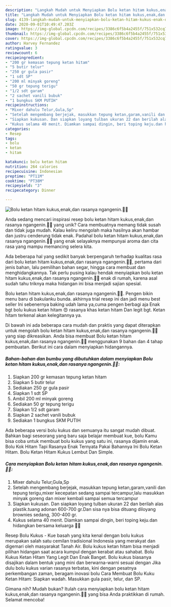 ```yaml
---
description: "Langkah Mudah untuk Menyiapkan Bolu ketan hitam kukus,enak,dan rasanya ngangenin.🥰😁 yang Sempurna"
title: "Langkah Mudah untuk Menyiapkan Bolu ketan hitam kukus,enak,dan rasanya ngangenin.🥰😁 yang Sempurna"
slug: 4139-langkah-mudah-untuk-menyiapkan-bolu-ketan-hitam-kukus-enak-dan-rasanya-ngangenin-yang-sempurna
date: 2020-09-01T10:49:47.203Z
image: https://img-global.cpcdn.com/recipes/3386c6f5b4a2455f/751x532cq70/bolu-ketan-hitam-kukusenakdan-rasanya-ngangenin🥰😁-foto-resep-utama.jpg
thumbnail: https://img-global.cpcdn.com/recipes/3386c6f5b4a2455f/751x532cq70/bolu-ketan-hitam-kukusenakdan-rasanya-ngangenin🥰😁-foto-resep-utama.jpg
cover: https://img-global.cpcdn.com/recipes/3386c6f5b4a2455f/751x532cq70/bolu-ketan-hitam-kukusenakdan-rasanya-ngangenin🥰😁-foto-resep-utama.jpg
author: Harvey Fernandez
ratingvalue: 3
reviewcount: 6
recipeingredient:
- "200 gr kemasan tepung ketan hitam"
- "5 butir telur"
- "250 gr gula pasir"
- "1 sdt SP"
- "200 ml minyak goreng"
- "50 gr tepung terigu"
- "1/2 sdt garam"
- "2 sachet vanili bubuk"
- "1 bungkus SKM PUTIH"
recipeinstructions:
- "Mixer dahulu Telur,Gula,Sp"
- "Setelah mengembang berjejak, masukkan tepung ketan,garam,vanili dan tepung terigu,mixer kecepatan sedang sampai tercampur,lalu masukkan minyak goreng dan mixer kembali sampai semua tercampur"
- "Siapkan kukusan. Dan siapkan loyang tulban ukuran 22 dan berilah alas plastik.tuang adonan 600-700 gr.Dan sisa nya bisa dituang diloyang brownies sedang, 300-400 gr."
- "Kukus selama 40 menit. Diamkan sampai dingin, beri toping keju.dan hidangkan bersama keluarga 🥰🥰"
categories:
- Resep
tags:
- bolu
- ketan
- hitam

katakunci: bolu ketan hitam 
nutrition: 264 calories
recipecuisine: Indonesian
preptime: "PT11M"
cooktime: "PT38M"
recipeyield: "3"
recipecategory: Dinner

---
```



![Bolu ketan hitam kukus,enak,dan rasanya ngangenin.🥰😁](https://img-global.cpcdn.com/recipes/3386c6f5b4a2455f/751x532cq70/bolu-ketan-hitam-kukusenakdan-rasanya-ngangenin🥰😁-foto-resep-utama.jpg)

Anda sedang mencari inspirasi resep bolu ketan hitam kukus,enak,dan rasanya ngangenin.🥰😁 yang unik? Cara membuatnya memang tidak susah dan tidak juga mudah. Kalau keliru mengolah maka hasilnya akan hambar dan justru cenderung tidak enak. Padahal bolu ketan hitam kukus,enak,dan rasanya ngangenin.🥰😁 yang enak selayaknya mempunyai aroma dan cita rasa yang mampu memancing selera kita.

Ada beberapa hal yang sedikit banyak berpengaruh terhadap kualitas rasa dari bolu ketan hitam kukus,enak,dan rasanya ngangenin.🥰😁, pertama dari jenis bahan, lalu pemilihan bahan segar, hingga cara membuat dan menghidangkannya. Tak perlu pusing kalau hendak menyiapkan bolu ketan hitam kukus,enak,dan rasanya ngangenin.🥰😁 enak di rumah, karena asal sudah tahu triknya maka hidangan ini bisa menjadi sajian spesial.

Bolu ketan hitam kukus,enak,dan rasanya ngangenin.🥰😁. Pengen bikin menu baru di bakulanku bunda. akhirnya trial resep ini dan jadi menu best seller Ini sebenernya baking udah lama ya,cuma pengen berbagi aja Enak bgt bolu kukus ketan hitam 😍 rasanya khas ketan hitam Dan legit bgt. Ketan hitam terkenal akan kelegitannya ya.


Di bawah ini ada beberapa cara mudah dan praktis yang dapat diterapkan untuk mengolah bolu ketan hitam kukus,enak,dan rasanya ngangenin.🥰😁 yang siap dikreasikan. Anda bisa membuat Bolu ketan hitam kukus,enak,dan rasanya ngangenin.🥰😁 menggunakan 9 bahan dan 4 tahap pembuatan. Berikut ini cara dalam menyiapkan hidangannya.

<!--inarticleads1-->

##### Bahan-bahan dan bumbu yang dibutuhkan dalam menyiapkan Bolu ketan hitam kukus,enak,dan rasanya ngangenin.🥰😁:

1. Siapkan 200 gr kemasan tepung ketan hitam
1. Siapkan 5 butir telur
1. Sediakan 250 gr gula pasir
1. Siapkan 1 sdt SP
1. Ambil 200 ml minyak goreng
1. Sediakan 50 gr tepung terigu
1. Siapkan 1/2 sdt garam
1. Siapkan 2 sachet vanili bubuk
1. Sediakan 1 bungkus SKM PUTIH


Ada beberapa versi bolu kukus dan semuanya itu sangat mudah dibuat. Bahkan bagi seseorang yang baru saja belajar membuat kue, bolu Kamu bisa coba untuk membuat bolu kukus yang satu ini, rasanya dijamin enak. Bolu Kok Hitam Tapi Rasanya Enak Ternyata Pakai Bahannya Ini Bolu Ketan Hitam. Bolu Ketan Hitam Kukus Lembut Dan Simple. 

<!--inarticleads2-->

##### Cara menyiapkan Bolu ketan hitam kukus,enak,dan rasanya ngangenin.🥰😁:

1. Mixer dahulu Telur,Gula,Sp
1. Setelah mengembang berjejak, masukkan tepung ketan,garam,vanili dan tepung terigu,mixer kecepatan sedang sampai tercampur,lalu masukkan minyak goreng dan mixer kembali sampai semua tercampur
1. Siapkan kukusan. Dan siapkan loyang tulban ukuran 22 dan berilah alas plastik.tuang adonan 600-700 gr.Dan sisa nya bisa dituang diloyang brownies sedang, 300-400 gr.
1. Kukus selama 40 menit. Diamkan sampai dingin, beri toping keju.dan hidangkan bersama keluarga 🥰🥰


Resep Bolu Kukus - Kue basah yang kita kenal dengan bolu kukus merupakan salah satu cemilan tradisional Indonesia yang merakyat dan digemari oleh masyarakat Tanah Air. Bolu kukus ketan hitam bisa menjadi pilihan hidangan saat acara kumpul dengan kerabat atau sahabat. Bolu Kukus Ketan Hitam Yang Legit Dan Enak Banget. Bolu kukus biasanya disajikan dalam bentuk yang mini dan berwarna-warni sesuai dengan Jika dulu bolu kukus varian rasanya terbatas, kini dengan pesatnya perkembangan zaman, beragam inovasi bolu Cara Membuat Bolu Kuku Ketan Hitam: Siapkan wadah. Masukkan gula pasir, telur, dan SP. 

Gimana nih? Mudah bukan? Itulah cara menyiapkan bolu ketan hitam kukus,enak,dan rasanya ngangenin.🥰😁 yang bisa Anda praktikkan di rumah. Selamat mencoba!
